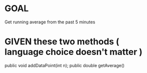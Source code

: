 # GOAL 
Get running average from the past 5 minutes 

# GIVEN these two methods ( language choice doesn't matter )
public void addDataPoint(int n); 
public double getAverage() 

